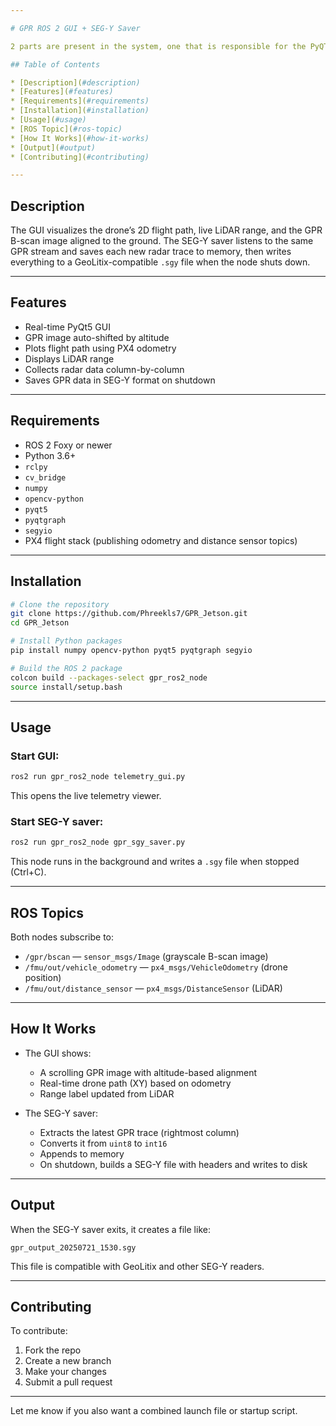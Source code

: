 ```yaml
---

# GPR ROS 2 GUI + SEG-Y Saver

2 parts are present in the system, one that is responsible for the PyQT representation of the data, and a second one that is responsible for saving the GPR data in a .sgy file

## Table of Contents

* [Description](#description)
* [Features](#features)
* [Requirements](#requirements)
* [Installation](#installation)
* [Usage](#usage)
* [ROS Topic](#ros-topic)
* [How It Works](#how-it-works)
* [Output](#output)
* [Contributing](#contributing)

---
```


## Description

The GUI visualizes the drone’s 2D flight path, live LiDAR range, and the GPR B-scan image aligned to the ground.
The SEG-Y saver listens to the same GPR stream and saves each new radar trace to memory, then writes everything to a GeoLitix-compatible `.sgy` file when the node shuts down.

---

## Features

* Real-time PyQt5 GUI
* GPR image auto-shifted by altitude
* Plots flight path using PX4 odometry
* Displays LiDAR range
* Collects radar data column-by-column
* Saves GPR data in SEG-Y format on shutdown

---

## Requirements

* ROS 2 Foxy or newer
* Python 3.6+
* `rclpy`
* `cv_bridge`
* `numpy`
* `opencv-python`
* `pyqt5`
* `pyqtgraph`
* `segyio`
* PX4 flight stack (publishing odometry and distance sensor topics)

---

## Installation

```bash
# Clone the repository
git clone https://github.com/Phreekls7/GPR_Jetson.git
cd GPR_Jetson

# Install Python packages
pip install numpy opencv-python pyqt5 pyqtgraph segyio

# Build the ROS 2 package
colcon build --packages-select gpr_ros2_node
source install/setup.bash
```

---

## Usage

### Start GUI:

```bash
ros2 run gpr_ros2_node telemetry_gui.py
```

This opens the live telemetry viewer.

### Start SEG-Y saver:

```bash
ros2 run gpr_ros2_node gpr_sgy_saver.py
```

This node runs in the background and writes a `.sgy` file when stopped (Ctrl+C).

---

## ROS Topics

Both nodes subscribe to:

* `/gpr/bscan` — `sensor_msgs/Image` (grayscale B-scan image)
* `/fmu/out/vehicle_odometry` — `px4_msgs/VehicleOdometry` (drone position)
* `/fmu/out/distance_sensor` — `px4_msgs/DistanceSensor` (LiDAR)

---

## How It Works

* The GUI shows:

  * A scrolling GPR image with altitude-based alignment
  * Real-time drone path (XY) based on odometry
  * Range label updated from LiDAR

* The SEG-Y saver:

  * Extracts the latest GPR trace (rightmost column)
  * Converts it from `uint8` to `int16`
  * Appends to memory
  * On shutdown, builds a SEG-Y file with headers and writes to disk

---

## Output

When the SEG-Y saver exits, it creates a file like:

```
gpr_output_20250721_1530.sgy
```

This file is compatible with GeoLitix and other SEG-Y readers.

---

## Contributing

To contribute:

1. Fork the repo
2. Create a new branch
3. Make your changes
4. Submit a pull request

---

Let me know if you also want a combined launch file or startup script.
